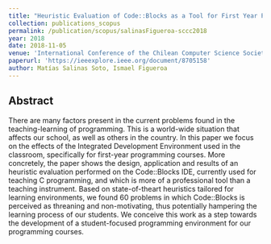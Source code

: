 ```yaml
---
title: "Heuristic Evaluation of Code::Blocks as a Tool for First Year Programming Courses"
collection: publications_scopus
permalink: /publication/scopus/salinasFigueroa-sccc2018
year: 2018
date: 2018-11-05
venue: 'International Conference of the Chilean Computer Science Society (SCCC)'
paperurl: 'https://ieeexplore.ieee.org/document/8705158'
author: Matías Salinas Soto, Ismael Figueroa
---
```


## Abstract

There are many factors present in the current problems found in the
teaching-learning of programming. This is a world-wide situation that affects
our school, as well as others in the country. In this paper we focus on the
effects of the Integrated Development Environment used in the classroom,
specifically for first-year programming courses. More concretely, the paper
shows the design, application and results of an heuristic evaluation performed
on the Code::Blocks IDE, currently used for teaching C programming, and which
is more of a professional tool than a teaching instrument. Based on
state-of-theart heuristics tailored for learning environments, we found 60
problems in which Code::Blocks is perceived as threaning and non-motivating,
thus potentially hampering the learning process of our students. We conceive
this work as a step towards the development of a student-focused programming
environment for our programming courses.

